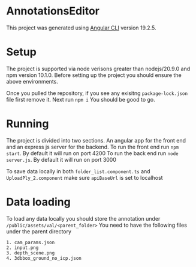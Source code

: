 # AnnotationsEditor

This project was generated using [Angular CLI](https://github.com/angular/angular-cli) version 19.2.5.

# Setup

The project is supported via node verisons greater than nodejs/20.9.0 and npm version 10.1.0.
Before setting up the project you should ensure the above environments.

Once you pulled the repository, if you see any exisitng ```package-lock.json``` file first remove it. Next run ```npm i```
You should be good to go.

# Running

The project is divided into two sections. An angular app for the front end and an express js server for the backend. 
To run the front end run ```npm start```. By default it will run on port 4200
To run the back end run ```node server.js```. By default it will run on port 3000

To save data locally in both ```folder_list.component.ts``` and ```UploadPly_2.component``` make sure ```apiBaseUrl``` is set to localhost 

# Data loading
To load any data locally you should store the annotation under ```/public/assets/val/<parent_folder>```
You need to have the following files under the parent directory
```
1. cam_params.json
2. input.png
3. depth_scene.png
4. 3dbbox_ground_no_icp.json
```